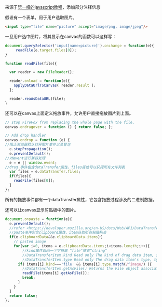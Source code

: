 来源于[阮一峰的javascript教程](http://javascript.ruanyifeng.com/htmlapi/file.html#toc4)，添加部分注释信息

假设有一个表单，用于用户选取图片。

```html
<input type="file" name="picture" accept="image/png, image/jpeg"/>
```

一旦用户选中图片，将其显示在canvas的函数可以这样写：
```js
document.querySelector('input[name=picture]').onchange = function(e){
     readFile(e.target.files[0]);
}

function readFile(file){

  var reader = new FileReader();

  reader.onload = function(e){
    applyDataUrlToCanvas( reader.result );
  };

  reader.reaAsDataURL(file);
}
```

还可以在canvas上面定义拖放事件，允许用户直接拖放图片到上面。  

```js
// stop FireFox from replacing the whole page with the file.
canvas.ondragover = function () { return false; };

// Add drop handler
canvas.ondrop = function (e) {
//阻止浏览器默认打开图片事件以及冒泡
  e.stopPropagation();
  e.preventDefault(); 
//对event进行兼容处理
  e = e || window.event;
//drag 事件包含dataTransfer属性，files属性可以获得所有文件列表
  var files = e.dataTransfer.files;
  if(files){
    readFile(files[0]);
  }
};
```

所有的拖放事件都有一个dataTransfer属性，它包含拖放过程涉及的二进制数据。

还可以让canvas显示剪贴板中的图片。

```js
document.onpaste = function(e){
  e.preventDefault();
  //refer <https://developer.mozilla.org/en-US/docs/Web/API/DataTransferItem>
  //paste事件包含clipboard属性，item获取所有粘贴列表
  if(e.clipboardData&&e.clipboardData.items){
    // pasted image
    for(var i=0, items = e.clipboardData.items;i<items.length;i++){
        //kind属性返回一个字符串 “file”或者“string”
        //DataTransferItem.kind Read only The kind of drag data item, string or file.
        //DataTransferItem.type Read only The drag data item's type, typically a MIME type.
      if( items[i].kind==='file' && items[i].type.match(/^image/) ){
        //DataTransferItem.getAsFile() Returns the File object associated with the drag data item (or null if the drag item is not a file).
        readFile(items[i].getAsFile());
        break;
      }
    }
  }
  return false;
};
```